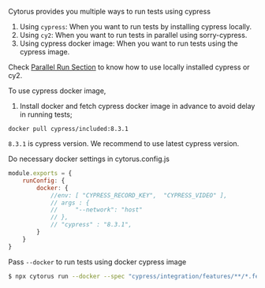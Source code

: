 Cytorus provides you multiple ways to run tests using cypress
1. Using `cypress`: When you want to run tests by installing cypress locally.
1. Using `cy2`: When you want to run tests in parallel using sorry-cypress.
2. Using cypress docker image: When you want to run tests using the cypress image.

Check [Parallel Run Section](./8.ParallelRun.md) to know how to use locally installed cypress or cy2.

To use cypress docker image,
1. Install docker and fetch cypress docker image in advance to avoid delay in running tests;

```
docker pull cypress/included:8.3.1
```

`8.3.1` is cypress version. We recommend to use latest cypress version.

Do necessary docker settings in cytorus.config.js
```js
module.exports = {
    runConfig: {
        docker: {
            //env: [ "CYPRESS_RECORD_KEY",  "CYPRESS_VIDEO" ],
            // args : {
            //     "--network": "host"
            // },
            // "cypress" : "8.3.1",
        }
    }
}
```

Pass `--docker` to run tests using docker cypress image

```bash
$ npx cytorus run --docker --spec "cypress/integration/features/**/*.feature"
```